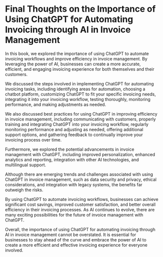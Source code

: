 Final Thoughts on the Importance of Using ChatGPT for Automating Invoicing through AI in Invoice Management
=======================================================================================================================

In this book, we explored the importance of using ChatGPT to automate invoicing workflows and improve efficiency in invoice management. By leveraging the power of AI, businesses can create a more accurate, efficient, and engaging invoicing experience for both themselves and their customers.

We discussed the steps involved in implementing ChatGPT for automating invoicing tasks, including identifying areas for automation, choosing a chatbot platform, customizing ChatGPT to fit your specific invoicing needs, integrating it into your invoicing workflow, testing thoroughly, monitoring performance, and making adjustments as needed.

We also discussed best practices for using ChatGPT in improving efficiency in invoice management, including communicating with customers, properly training and integrating ChatGPT into your invoicing workflow, regularly monitoring performance and adjusting as needed, offering additional support options, and gathering feedback to continually improve your invoicing process over time.

Furthermore, we explored the potential advancements in invoice management with ChatGPT, including improved personalization, enhanced analytics and reporting, integration with other AI technologies, and multilingual support.

Although there are emerging trends and challenges associated with using ChatGPT in invoice management, such as data security and privacy, ethical considerations, and integration with legacy systems, the benefits far outweigh the risks.

By using ChatGPT to automate invoicing workflows, businesses can achieve significant cost savings, improved customer satisfaction, and better overall efficiency in their invoicing processes. As AI continues to evolve, there are many exciting possibilities for the future of invoice management with ChatGPT.

Overall, the importance of using ChatGPT for automating invoicing through AI in invoice management cannot be overstated. It is essential for businesses to stay ahead of the curve and embrace the power of AI to create a more efficient and effective invoicing experience for everyone involved.
